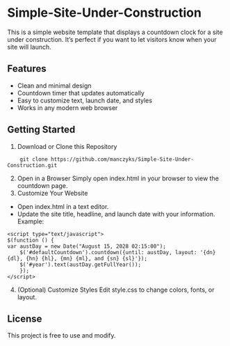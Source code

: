 # Simple-Site-Under-Construction
This is a simple website template that displays a countdown clock for a site under construction. It’s perfect if you want to let visitors know when your site will launch.

## Features
- Clean and minimal design
- Countdown timer that updates automatically
- Easy to customize text, launch date, and styles
- Works in any modern web browser

## Getting Started
1. Download or Clone this Repository
```
	git clone https://github.com/manczyks/Simple-Site-Under-Construction.git
```
2. Open in a Browser
Simply open index.html in your browser to view the countdown page.
3. Customize Your Website
* Open index.html in a text editor.
* Update the site title, headline, and launch date with your information. Example:
```
<script type="text/javascript">
$(function () {
var austDay = new Date("August 15, 2028 02:15:00");
    $('#defaultCountdown').countdown({until: austDay, layout: '{dn} {dl}, {hn} {hl}, {mn} {ml}, and {sn} {sl}'});
    $('#year').text(austDay.getFullYear());
    });
</script>
```
4. (Optional) Customize Styles
Edit style.css to change colors, fonts, or layout.

## License
This project is free to use and modify.